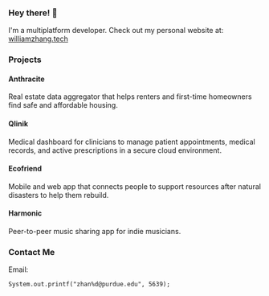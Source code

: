 ### Hey there! 👋

I'm a multiplatform developer. Check out my personal website at: [williamzhang.tech](https://williamzhang.tech)

### Projects

#### Anthracite
  Real estate data aggregator that helps renters and first-time homeowners find safe and affordable housing.
#### Qlinik
  Medical dashboard for clinicians to manage patient appointments, medical records, and active prescriptions in a secure cloud environment.
#### Ecofriend
  Mobile and web app that connects people to support resources after natural disasters to help them rebuild.
#### Harmonic
  Peer-to-peer music sharing app for indie musicians.

### Contact Me
Email:
```
System.out.printf("zhan%d@purdue.edu", 5639);
```
